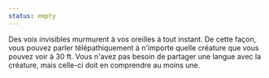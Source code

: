```yaml
---
status: empty
---
```

Des voix invisibles murmurent à vos oreilles à tout instant. De cette façon, vous pouvez parler télépathiquement à n'importe quelle créature que vous pouvez voir à 30 ft. Vous n'avez pas besoin de partager une langue avec la créature, mais celle-ci doit en comprendre au moins une.
